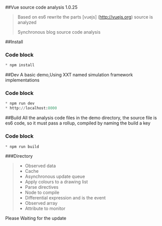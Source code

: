 

##Vue source code analysis 1.0.25

> 
> Based on es6 rewrite the parts [vuejs] (http://vuejs.org) source is analyzed
> 
> Synchronous blog source code analysis
> 

##Install
### Code block
``` python
* npm install
```


##Dev
A basic demo,Using XXT named simulation framework implementations
### Code block
``` python
* npm run dev
* http://localhost:8000
```


##Build
All the analysis code files in the demo directory, the source file is es6 code, so it must pass a rollup, compiled by naming the build a key
### Code block
``` python
* npm run build
```



###Directory
> *  Observed data
> *  Cache
> *  Asynchronous update queue
> *  Apply colours to a drawing list
> *  Parse directives
> *  Node to compile
> *  Differential expression and is the event 
> *  Observed array
> *  Attribute to monitor

Please Waiting for the update



